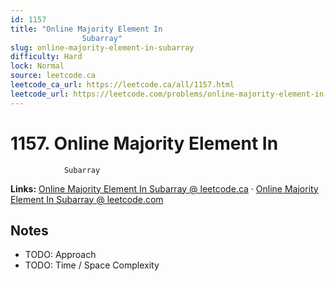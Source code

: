 ```yaml
--- 
id: 1157
title: "Online Majority Element In
                Subarray"
slug: online-majority-element-in-subarray
difficulty: Hard
lock: Normal
source: leetcode.ca
leetcode_ca_url: https://leetcode.ca/all/1157.html
leetcode_url: https://leetcode.com/problems/online-majority-element-in-subarray/
---
```


# 1157. Online Majority Element In
                Subarray

**Links:** [Online Majority Element In
                Subarray @ leetcode.ca](https://leetcode.ca/all/1157.html) · [Online Majority Element In
                Subarray @ leetcode.com](https://leetcode.com/problems/online-majority-element-in-subarray/)

## Notes
- TODO: Approach
- TODO: Time / Space Complexity
